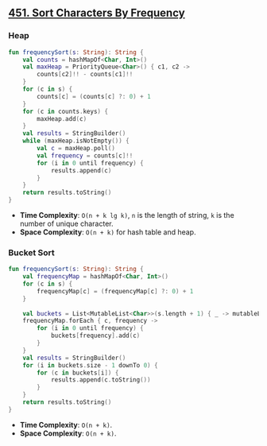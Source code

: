 ## [451. Sort Characters By Frequency](https://leetcode.com/problems/sort-characters-by-frequency/)

### Heap
```kotlin
fun frequencySort(s: String): String {
    val counts = hashMapOf<Char, Int>()
    val maxHeap = PriorityQueue<Char>() { c1, c2 -> 
        counts[c2]!! - counts[c1]!!
    }
    for (c in s) {
        counts[c] = (counts[c] ?: 0) + 1
    }
    for (c in counts.keys) {
        maxHeap.add(c)
    }
    val results = StringBuilder()
    while (maxHeap.isNotEmpty()) {
        val c = maxHeap.poll()
        val frequency = counts[c]!!
        for (i in 0 until frequency) {
            results.append(c)
        }
    }
    return results.toString()
}
```

* **Time Complexity**: `O(n + k lg k)`, `n` is the length of string, `k` is the number of unique character.
* **Space Complexity**: `O(n + k)` for hash table and heap.

### Bucket Sort
```kotlin
fun frequencySort(s: String): String {
    val frequencyMap = hashMapOf<Char, Int>()
    for (c in s) {
        frequencyMap[c] = (frequencyMap[c] ?: 0) + 1
    }
    
    val buckets = List<MutableList<Char>>(s.length + 1) { _ -> mutableListOf<Char>() }
    frequencyMap.forEach { c, frequency ->
        for (i in 0 until frequency) {
            buckets[frequency].add(c)
        }
    }
    val results = StringBuilder()
    for (i in buckets.size - 1 downTo 0) {
        for (c in buckets[i]) {
            results.append(c.toString())
        }
    }
    return results.toString()
}
```

* **Time Complexity**: `O(n + k)`.
* **Space Complexity**: `O(n + k)`.
